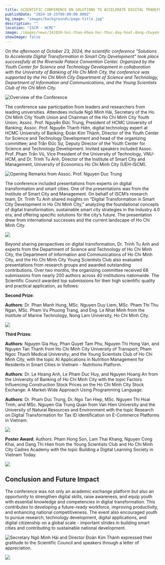 ```yaml
---
title: SCIENTIFIC CONFERENCE ON SOLUTIONS TO ACCELERATE DIGITAL TRANSFORMATION IN SMART CITY DEVELOPMENT
publishDate: "2024-10-25T00:00:00.000Z"
bg_image: "images/backgrounds/page-title.jpg"
description: ""
location: "ISCM - HCMC"
image: /images/news/241026-hoi-thao-khoa-hoc-thuc-day-hoat-dong-chuyen-doi-so/image7.png
showImage: false
---
```


_On the afternoon of October 23, 2024, the scientific conference "Solutions to Accelerate Digital Transformation in Smart City Development" took place successfully at the Riverside Palace Convention Center. Organized by the Youth Center for Science and Technology Development in collaboration with the University of Banking of Ho Chi Minh City, the conference was supported by the Ho Chi Minh City Department of Science and Technology, Department of Information and Communications, and the Young Scientists Club of Ho Chi Minh City._

![Overview of the Conference](/images/news/241026-hoi-thao-khoa-hoc-thuc-day-hoat-dong-chuyen-doi-so/image7.png)

The conference saw participation from leaders and researchers from leading universities. Attendees include Ngô Minh Hải, Secretary of the Ho Chi Minh City Youth Union and Chairman of the Ho Chi Minh City Youth Union; Assoc. Prof. Nguyễn Đức Trung, President of HCMC University of Banking; Assoc. Prof. Nguyễn Thanh Hiên, digital technology expert at HCMC University of Banking; Đoàn Kim Thành, Director of the Youth Center for Science and Technology Development and head of the organizing committee; and Trần Đức Sự, Deputy Director of the Youth Center for Science and Technology Development.
Invited speakers included Assoc. Prof. Phạm Trần Vũ, Vice President of the University of Technology, VNU-HCM, and Dr. Trinh Tu Anh, Director of the Institute of Smart City and Management, University of Economics Ho Chi Minh City (UEH-ISCM).

![Opening Remarks from Assoc. Prof. Nguyen Duc Trung](/images/news/241026-hoi-thao-khoa-hoc-thuc-day-hoat-dong-chuyen-doi-so/image6.png)

The conference included presentations from experts on digital transformation and smart cities. One of the presentations was from the Institute of Smart City and Management. On behalf of ISCM’s research team, Dr. Trinh Tu Anh shared insights on “Digital Transformation in Smart City Development in Ho Chi Minh City,” analyzing the foundational concepts of digital transformation, sustainable smart city strategies in the Industry 4.0 era, and offering specific solutions for the city’s future. The presentation drew from international successes and the current landscape of Ho Chi Minh City.

![](/images/news/241026-hoi-thao-khoa-hoc-thuc-day-hoat-dong-chuyen-doi-so/image3.png)

Beyond sharing perspectives on digital transformation, Dr. Trinh Tu Anh and experts from the Department of Science and Technology of Ho Chi Minh City, the Department of Information and Communications of Ho Chi Minh City, and the Ho Chi Minh City Young Scientists Club also evaluated presentations from research groups and awarded outstanding contributions.
Over two months, the organizing committee received 68 submissions from nearly 200 authors across 40 institutions nationwide. The Scientific Council awarded top submissions for their high scientific quality and practical application, as follows:

**Second Prize**:

**Authors**: Dr. Phan Manh Hung, MSc. Nguyen Duy Liem, MSc. Pham Thi Thu Ngan, MSc. Pham Vu Phuong Trang, and Eng. Le Nhat Minh from the Institute of Marine Technology, Nong Lam University, Ho Chi Minh City.

![](/images/news/241026-hoi-thao-khoa-hoc-thuc-day-hoat-dong-chuyen-doi-so/image2.png)

**Third Prizes**:

**Authors**: Nguyen Gia Huy, Phan Quyet Tam Phu, Nguyen Thi Hong Van, and Nguyen Tan Thanh from Ho Chi Minh City University of Transport; Pham Ngoc Thach Medical University; and the Young Scientists Club of Ho Chi Minh City, with the topic AI Applications in Nutrition Management for Residents in Smart Cities in Vietnam - Nutritions Platform.

**Authors**: Dr. Le Hoang Anh, Le Pham Duc Huy, and Nguyen Hoang An from the University of Banking of Ho Chi Minh City with the topic Factors Influencing Construction Stock Prices on the Ho Chi Minh City Stock Exchange: A Market-Wide Approach Using Programming Language.

**Authors**: Dr. Pham Duc Trung, Dr. Ngo Tan Hiep, MSc. Nguyen Thi Hoai Trinh, and MSc. Nguyen Gia Trung Quan from Van Hien University and the University of Natural Resources and Environment with the topic Research on Digital Transformation for Tax ID Identification on E-Commerce Platforms in Vietnam.

![](/images/news/241026-hoi-thao-khoa-hoc-thuc-day-hoat-dong-chuyen-doi-so/image1.png)

**Poster Award**:
Authors: Pham Hong Son, Lam Thai Khang, Nguyen Cong Khai, and Dang Thi Hien from the Young Scientists Club and Ho Chi Minh City Cadres Academy with the topic Building a Digital Learning Society in Vietnam Today.

![](/images/news/241026-hoi-thao-khoa-hoc-thuc-day-hoat-dong-chuyen-doi-so/image9.png)

## **Conclusion and Future Impact**

The conference was not only an academic exchange platform but also an opportunity to strengthen digital skills, raise awareness, and equip youth with essential knowledge and competencies in digital transformation. This contributes to developing a future-ready workforce, improving productivity, and enhancing national competitiveness. The event also encouraged youth to pursue research, technology development, digital applications, and digital citizenship on a global scale - important strides in building smart cities and contributing to sustainable national development.

![Secretary Ngô Minh Hải and Director Đoàn Kim Thành expressed their gratitude to the Scientific Council and speakers through a letter of appreciation.](/images/news/241026-hoi-thao-khoa-hoc-thuc-day-hoat-dong-chuyen-doi-so/image4.jpg)

![](/images/news/241026-hoi-thao-khoa-hoc-thuc-day-hoat-dong-chuyen-doi-so/image5.png)
